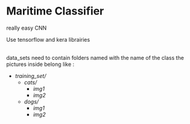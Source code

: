 # Maritime Classifier

really easy CNN<br />

Use tensorflow and kera librairies<br /><br />

data_sets need to contain folders named with the name of the class the pictures inside belong like :
  - *training_set/*
    - *cats/*
      - *img1*
      - *img2*
    - *dogs/*
      - *img1*
      - *img2*
